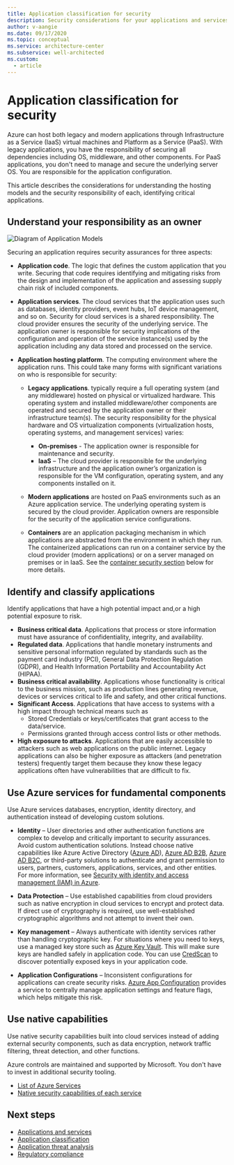 ```yaml
---
title: Application classification for security
description: Security considerations for your applications and services in Azure.
author: v-aangie
ms.date: 09/17/2020
ms.topic: conceptual
ms.service: architecture-center
ms.subservice: well-architected
ms.custom:
  - article
---
```

# Application classification for security

Azure can host both legacy and modern applications through Infrastructure as a Service (IaaS) virtual machines and 	Platform as a Service (PaaS). With legacy applications, you have the responsibility of securing all dependencies including OS, middleware, and other components. For PaaS applications, you don't need to manage and secure the underlying server OS. You are responsible for the application configuration. 

This article describes the considerations for understanding the hosting models and the security responsibility of each, identifying critical applications. 

## Understand your responsibility as an owner

![Diagram of Application Models](images/appmodels.png)

Securing an application requires security assurances for three aspects:

- **Application code**. The logic that defines the custom application that you write. Securing that code requires identifying and mitigating risks from the design and implementation of the application and assessing supply chain risk of included components. 
- **Application services**. The cloud services that the application uses such as databases, identity providers, event hubs, IoT device management, and so on. Security for cloud services is a shared responsibility. The cloud provider ensures the security of the underlying service. The application owner is responsible for security implications of the configuration and operation of the service instance(s) used by the application including any data stored and processed on the service.
- **Application hosting platform**. The computing environment where the application runs. This could take many forms with significant variations on who is responsible for security:

    -   **Legacy applications**. typically require a full operating system (and any middleware) hosted on physical or virtualized hardware. This operating system and installed middleware/other components are operated and secured by the application owner or their infrastructure team(s). The security responsibility for the physical hardware and OS virtualization components (virtualization hosts, operating systems, and management services) varies:
         -   **On-premises** - The application owner is responsible for maintenance and security.
         -   **IaaS** – The cloud provider is responsible for the underlying infrastructure and the application owner’s organization is responsible for the VM configuration, operating system, and any components installed on it.

    -   **Modern applications** are hosted on PaaS environments such as an Azure application service. The underlying operating system is secured by the cloud provider. Application owners are responsible for the security of the application service configurations.

    -   **Containers** are an application packaging mechanism in which applications are abstracted from the environment in which they run. The containerized applications can run on a container service by the cloud provider (modern applications) or on a server managed on premises or in IaaS. See the [container security section](./design-apps-services.md#follow-best-practices-for-container-security) below for more details.

## Identify and classify applications

Identify applications that have a high potential impact and,or a high potential exposure to risk. 
- **Business critical data**. Applications that process or store information must have assurance of confidentiality, integrity, and availability. 
- **Regulated data**. Applications that handle monetary instruments and sensitive personal information regulated by standards such as the payment card industry (PCI), General Data Protection Regulation (GDPR), and Health Information Portability and Accountability Act (HIPAA). 
- **Business critical availability**. Applications whose functionality is critical to the business mission, such as production lines generating revenue, devices or services critical to life and safety, and other critical functions. 
- **Significant Access**. Applications that have access to systems with a high impact through technical means such as 
    - Stored Credentials or keys/certificates that grant access to the data/service.
    - Permissions granted through access control lists or other methods. 
- **High exposure to attacks**. Applications that are easily accessible to attackers such as web applications on the public internet. Legacy applications can also be higher exposure as attackers (and penetration testers) frequently target them because they know these legacy applications often have vulnerabilities that are difficult to fix.


## Use Azure services for fundamental components 
Use Azure services databases, encryption, identity directory, and authentication instead of developing custom solutions.

- **Identity** – User directories and other authentication functions are complex to develop and critically important to security assurances. Avoid custom authentication solutions. Instead  choose native capabilities like Azure Active Directory ([Azure AD](/azure/active-directory/)), [Azure AD B2B](/azure/active-directory/b2b/), [Azure AD B2C](/azure/active-directory-b2c/), or third-party solutions to authenticate and grant permission to users, partners, customers, applications, services, and other entities. For more information, see [Security with identity and access management (IAM) in Azure](design-identity.md).

- **Data Protection** – Use established capabilities from cloud providers such as native encryption in cloud services to encrypt and protect data. If direct use of cryptography is required, use well-established cryptographic algorithms and not attempt to invent their own.

- **Key management** – Always authenticate with identity services rather than handling cryptographic key. For situations where you need to keys, use a managed key store such as [Azure Key Vault](/azure/key-vault/). This will make sure keys are handled safely in application code. You can use [CredScan](https://secdevtools.azurewebsites.net/helpcredscan.html) to discover potentially exposed keys in your application code.

- **Application Configurations** – Inconsistent configurations for applications can create security risks. [Azure App Configuration](/azure/azure-app-configuration/overview) provides a service to centrally manage application settings and feature flags, which helps mitigate this risk.

## Use native capabilities

Use native security capabilities built into cloud services instead of adding external security components, such as  data encryption, network traffic filtering, threat detection, and other functions.

Azure controls are maintained and supported by Microsoft. You don't have to invest in additional security tooling. 
 
- [List of Azure Services](https://azure.microsoft.com/services/)
- [Native security capabilities of each service](/azure/security/common-security-attributes)



## Next steps
- [Applications and services](design-apps-services.md)
- [Application classification](design-apps-considerations.md)
- [Application threat analysis](design-threat-model.md)
- [Regulatory compliance](design-regulatory-compliance.md)